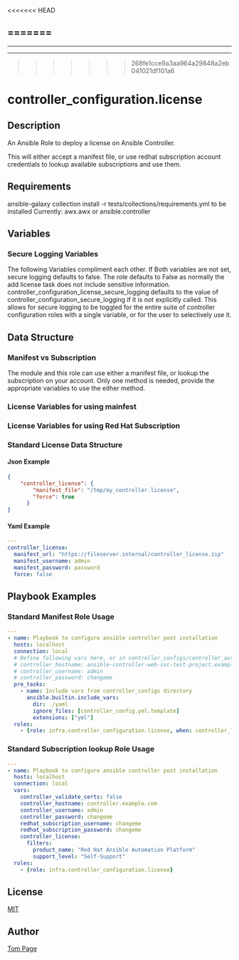 <<<<<<< HEAD

=======
---
---
---
>>>>>>> 268fe1cce9a3aa964a29848a2eb041021df101a6

# controller_configuration.license

## Description

An Ansible Role to deploy a license on Ansible Controller.

This will either accept a manifest file, or use redhat subscription account credentials to lookup available subscriptions and use them.

## Requirements

ansible-galaxy collection install -r tests/collections/requirements.yml to be installed
Currently:
  awx.awx
  or
  ansible.controller

## Variables


### Secure Logging Variables

The following Variables compliment each other.
If Both variables are not set, secure logging defaults to false.
The role defaults to False as normally the add license task does not include sensitive information.
controller_configuration_license_secure_logging defaults to the value of controller_configuration_secure_logging if it is not explicitly called. This allows for secure logging to be toggled for the entire suite of controller configuration roles with a single variable, or for the user to selectively use it.


## Data Structure

### Manifest vs Subscription

The module and this role can use either a manifest file, or lookup the subscription on your account. Only one method is needed, provide the appropriate variables to use the either method.

### License Variables for using mainfest


### License Variables for using Red Hat Subscription


### Standard License Data Structure

#### Json Example

```json
{
    "controller_license": {
        "manifest_file": "/tmp/my_controller.license",
        "force": true
      }
}
```

#### Yaml Example

```yaml
---
controller_license:
  manifest_url: "https://fileserver.internal/controller_license.zip"
  manifest_username: admin
  manifest_password: password
  force: false
```

## Playbook Examples

### Standard Manifest Role Usage

```yaml
---
- name: Playbook to configure ansible controller post installation
  hosts: localhost
  connection: local
  # Define following vars here, or in controller_configs/controller_auth.yml
  # controller_hostname: ansible-controller-web-svc-test-project.example.com
  # controller_username: admin
  # controller_password: changeme
  pre_tasks:
    - name: Include vars from controller_configs directory
      ansible.builtin.include_vars:
        dir: ./yaml
        ignore_files: [controller_config.yml.template]
        extensions: ["yml"]
  roles:
    - {role: infra.controller_configuration.license, when: controller_license is defined}
```

### Standard Subscription lookup Role Usage

```yaml
---
- name: Playbook to configure ansible controller post installation
  hosts: localhost
  connection: local
  vars:
    controller_validate_certs: false
    controller_hostname: controller.example.com
    controller_username: admin
    controller_password: changeme
    redhat_subscription_username: changeme
    redhat_subscription_password: changeme
    controller_license:
      filters:
        product_name: "Red Hat Ansible Automation Platform"
        support_level: "Self-Support"
  roles:
    - {role: infra.controller_configuration.license}
```

## License

[MIT](https://github.com/redhat-cop/controller_configuration#licensing)

## Author

[Tom Page](https://github.com/Tompage1994)
